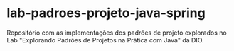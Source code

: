 # lab-padroes-projeto-java-spring
Repositório com as implementações dos padrões de projeto explorados no Lab "Explorando Padrões de Projetos na Prática com Java" da DIO.

